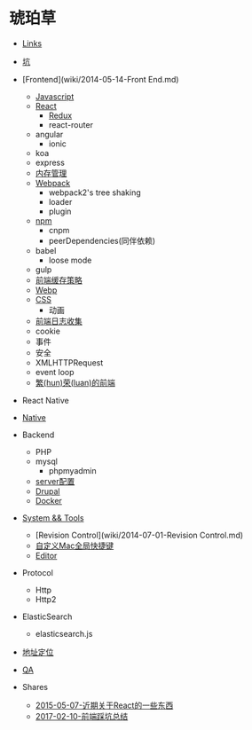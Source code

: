 # 琥珀草

* [Links](wiki/2014-05-14-Links.md)
* [坑](wiki/2015-03-08-坑.md)

* [Frontend](wiki/2014-05-14-Front End.md)
  * [Javascript](wiki/2014-05-14-Javascript.md)
  * [React](wiki/2017-05-27-React.md)
    * [Redux](blog/2016-03-23-redux.md)
    * react-router
  * angular
    * ionic
  * koa
  * express
  * [内存管理](blog/2017-02-21-Javascript内存管理.md)
  * [Webpack](blog/2016-02-26-webpack.md)
    * webpack2's tree shaking
    * loader
    * plugin
  * [npm](blog/2016-06-24-npm版本号.md)
    * cnpm
    * peerDependencies(同伴依赖)
  * babel
    * loose mode
  * gulp
  * [前端缓存策略](blog/2016-02-24-前端缓存策略.md)
  * [Webp](blog/2016-04-28-webp.md)
  * [CSS](blog/2016-04-05-bfc.md)
    * 动画
  * [前端日志收集](blog/2016-08-01-前端日志收集.md)
  * cookie
  * 事件
  * 安全
  * XMLHTTPRequest
  * event loop
  * [繁(hun)荣(luan)的前端](blog/2017-01-06-frameworks.md)

* React Native

* [Native](2017-05-11-native.md)

* Backend
  * PHP
  * mysql
    * phpmyadmin
  * [server配置](blog/2015-07-14-server配置.md)
  * [Drupal](wiki/2014-05-14-Drupal.md)
  * [Docker](wiki/2016-03-22-docker.md)

* [System && Tools](wiki/2014-09-13-System.md)
  * [Revision Control](wiki/2014-07-01-Revision Control.md)
  * [自定义Mac全局快捷键](blog/2015-04-07-自定义Mac全局快捷键.md)
  * [Editor](wiki/2015-12-14-Editor.md)

* Protocol
  * Http
  * Http2

* ElasticSearch
  * elasticsearch.js
* [地址定位](wiki/2016-02-26-地址定位.md)
* [QA](wiki/2016-12-21-QA.md)

* Shares
  * [2015-05-07-近期关于React的一些东西](blog/2015-05-07-近期关于React的一些东西.md)
  * [2017-02-10-前端踩坑总结](blog/2017-02-10-前端踩坑总结.md)
